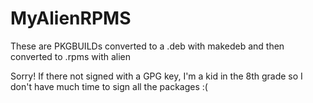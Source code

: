 # MyAlienRPMS
These are PKGBUILDs converted to a .deb with makedeb and then converted to .rpms with alien

Sorry! If there not signed with a GPG key, I'm a kid in the 8th grade so I don't have much time to sign all the packages :(
